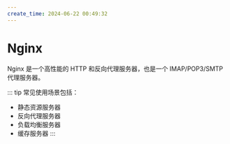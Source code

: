 ```yaml
---
create_time: 2024-06-22 00:49:32
---
```


# Nginx

Nginx 是一个高性能的 HTTP 和反向代理服务器，也是一个 IMAP/POP3/SMTP 代理服务器。

::: tip
常见使用场景包括：

- 静态资源服务器
- 反向代理服务器
- 负载均衡服务器
- 缓存服务器
  :::
